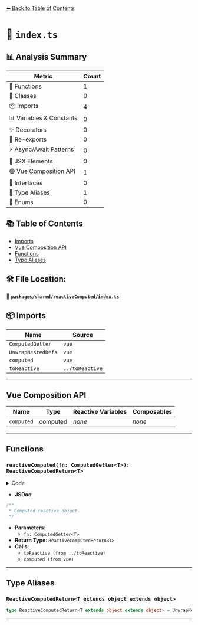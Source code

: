 [⬅️ Back to Table of Contents](../../../index.md)

# 📄 `index.ts`

## 📊 Analysis Summary

| Metric | Count |
|--------|-------|
| 🔧 Functions | 1 |
| 🧱 Classes | 0 |
| 📦 Imports | 4 |
| 📊 Variables & Constants | 0 |
| ✨ Decorators | 0 |
| 🔄 Re-exports | 0 |
| ⚡ Async/Await Patterns | 0 |
| 💠 JSX Elements | 0 |
| 🟢 Vue Composition API | 1 |
| 📐 Interfaces | 0 |
| 📑 Type Aliases | 1 |
| 🎯 Enums | 0 |

## 📚 Table of Contents

- [Imports](#imports)
- [Vue Composition API](#vue-composition-api)
- [Functions](#functions)
- [Type Aliases](#type-aliases)

## 🛠️ File Location:
📂 **`packages/shared/reactiveComputed/index.ts`**

## 📦 Imports

| Name | Source |
|------|--------|
| `ComputedGetter` | `vue` |
| `UnwrapNestedRefs` | `vue` |
| `computed` | `vue` |
| `toReactive` | `../toReactive` |


---

## Vue Composition API

| Name | Type | Reactive Variables | Composables |
|------|------|-------------------|-------------|
| `computed` | computed | *none* | *none* |


---

## Functions

### `reactiveComputed(fn: ComputedGetter<T>): ReactiveComputedReturn<T>`

<details><summary>Code</summary>

```ts
export function reactiveComputed<T extends object>(fn: ComputedGetter<T>): ReactiveComputedReturn<T> {
  return toReactive<T>(computed<T>(fn))
}
```
</details>

- **JSDoc**:
```ts
/**
 * Computed reactive object.
 */
```

- **Parameters**:
  - `fn: ComputedGetter<T>`
- **Return Type**: `ReactiveComputedReturn<T>`
- **Calls**:
  - `toReactive (from ../toReactive)`
  - `computed (from vue)`

---

## Type Aliases

### `ReactiveComputedReturn<T extends object extends object>`

```ts
type ReactiveComputedReturn<T extends object extends object> = UnwrapNestedRefs<T>;
```


---